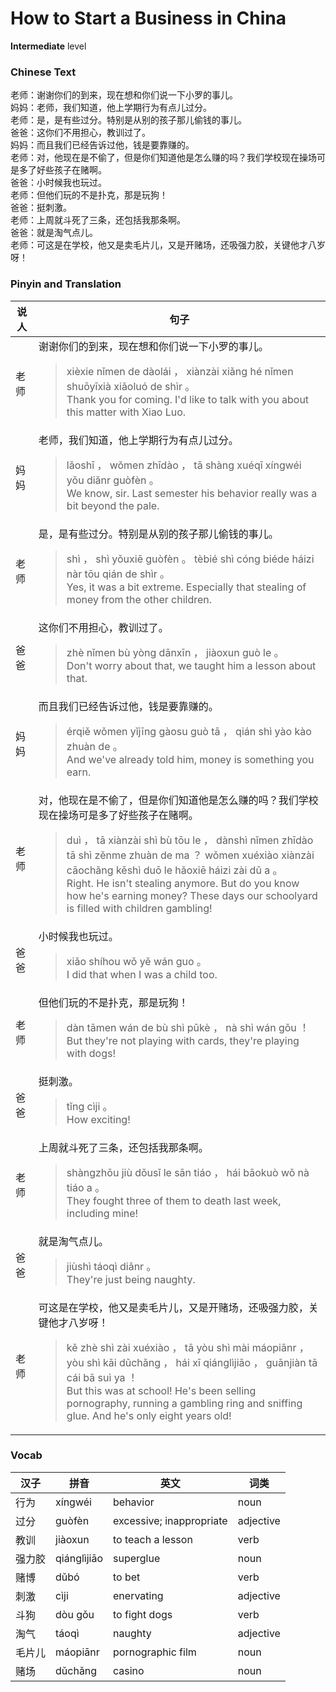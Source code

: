 # How to Start a Business in China
**Intermediate** level
### Chinese Text
老师：谢谢你们的到来，现在想和你们说一下小罗的事儿。<br />妈妈：老师，我们知道，他上学期行为有点儿过分。<br />老师：是，是有些过分。特别是从别的孩子那儿偷钱的事儿。<br />爸爸：这你们不用担心，教训过了。<br />妈妈：而且我们已经告诉过他，钱是要靠赚的。<br />老师：对，他现在是不偷了，但是你们知道他是怎么赚的吗？我们学校现在操场可是多了好些孩子在赌啊。<br />爸爸：小时候我也玩过。<br />老师：但他们玩的不是扑克，那是玩狗！<br />爸爸：挺刺激。<br />老师：上周就斗死了三条，还包括我那条啊。<br />爸爸：就是淘气点儿。<br />老师：可这是在学校，他又是卖毛片儿，又是开赌场，还吸强力胶，关键他才八岁呀！

### Pinyin and Translation
|说人|句子|
|----|----|
|老师|谢谢你们的到来，现在想和你们说一下小罗的事儿。<blockquote>xièxie nǐmen de dàolái ， xiànzài xiǎng hé nǐmen shuōyīxià xiǎoluó de shìr 。<br />Thank you for coming. I'd like to talk with you about this matter with Xiao Luo.</blockquote>|
|妈妈|老师，我们知道，他上学期行为有点儿过分。<blockquote>lǎoshī ， wǒmen zhīdào ， tā shàng xuéqī xíngwéi yǒu diǎnr guòfèn 。<br />We know, sir. Last semester his behavior really was a bit beyond the pale.</blockquote>|
|老师|是，是有些过分。特别是从别的孩子那儿偷钱的事儿。<blockquote>shì ， shì yǒuxiē guòfèn 。 tèbié shì cóng biéde háizi nàr tōu qián de shìr 。<br />Yes, it was a bit extreme. Especially that stealing of money from the other children.</blockquote>|
|爸爸|这你们不用担心，教训过了。<blockquote>zhè nǐmen bù yòng dānxīn ， jiàoxun guò le 。<br />Don't worry about that, we taught him a lesson about that.</blockquote>|
|妈妈|而且我们已经告诉过他，钱是要靠赚的。<blockquote>érqiě wǒmen yǐjīng gàosu guò tā ， qián shì yào kào zhuàn de 。<br />And we've already told him, money is something you earn.</blockquote>|
|老师|对，他现在是不偷了，但是你们知道他是怎么赚的吗？我们学校现在操场可是多了好些孩子在赌啊。<blockquote>duì ， tā xiànzài shì bù tōu le ， dànshì nǐmen zhīdào tā shì zěnme zhuàn de ma ？ wǒmen xuéxiào xiànzài cāochǎng kěshì duō le hǎoxiē háizi zài dǔ a 。<br />Right. He isn't stealing anymore. But do you know how he's earning money? These days our schoolyard is filled with children gambling!</blockquote>|
|爸爸|小时候我也玩过。<blockquote>xiǎo shíhou wǒ yě wán guo 。<br />I did that when I was a child too.</blockquote>|
|老师|但他们玩的不是扑克，那是玩狗！<blockquote>dàn tāmen wán de bù shì pūkè ， nà shì wán gǒu ！<br />But they're not playing with cards, they're playing with dogs!</blockquote>|
|爸爸|挺刺激。<blockquote>tǐng cìji 。<br />How exciting!</blockquote>|
|老师|上周就斗死了三条，还包括我那条啊。<blockquote>shàngzhōu jiù dǒusǐ le sān tiáo ， hái bāokuò wǒ nà tiáo a 。<br />They fought three of them to death last week, including mine!</blockquote>|
|爸爸|就是淘气点儿。<blockquote>jiùshì táoqì diǎnr 。<br />They're just being naughty.</blockquote>|
|老师|可这是在学校，他又是卖毛片儿，又是开赌场，还吸强力胶，关键他才八岁呀！<blockquote>kě zhè shì zài xuéxiào ， tā yòu shì mài máopiānr ， yòu shì kāi dǔchǎng ， hái xī qiánglìjiāo ， guānjiàn tā cái bā suì ya ！<br />But this was at school! He's been selling pornography, running a gambling ring and sniffing glue. And he's only eight years old!</blockquote>|
### Vocab
|汉子|拼音|英文|词类|
|----|----|----|----|
|行为|xíngwéi|behavior|noun|
|过分|guòfèn|excessive; inappropriate|adjective|
|教训|jiàoxun|to teach a lesson|verb|
|强力胶|qiánglìjiāo|superglue|noun|
|赌博|dǔbó|to bet|verb|
|刺激|cìji|enervating|adjective|
|斗狗|dòu gǒu|to fight dogs|verb|
|淘气|táoqì|naughty|adjective|
|毛片儿|máopiānr|pornographic film|noun|
|赌场|dǔchǎng|casino|noun|